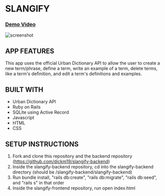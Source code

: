 # SLANGIFY

### [Demo Video](https://youtu.be/nNXFI7AvxfE)
![screenshot](https://files.slack.com/files-pri/T02MD9XTF-F01EFCCQJ0N/image.png)

## APP FEATURES
This app uses the official Urban Dictionary API to allow the user to create a new term/phrase, define a term, write an example of a term, delete terms, like a term's definition, and edit a term's definitions and examples.

## BUILT WITH
* Urban Dictionary API
* Ruby on Rails
* SQLite using Active Record
* Javascript
* HTML
* CSS

## SETUP INSTRUCTIONS
1. Fork and clone this repository and the backend repository (https://github.com/dickm19/slangify-backend)
2. Inside the slangify-backend repository, cd into the slangify-backend directory (should be /slangify-backend/slangify-backend)
3. Run bundle install, "rails db:create", "rails db:migrate", "rails db:seed", and "rails s" in that order
4. Inside the slangify-frontend repository, run open index.html
